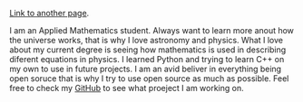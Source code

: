 [Link to another page](./blog.html).


I am an Applied Mathematics student. Always want to learn more anout how the universe works, that is why I love astronomy and physics. What I love about my current degree is seeing how mathematics is used in describing diferent equations in physics. I learned Python and trying to learn C++ on my own to use in future projects. I am an avid beliver in everything being open soruce that is why I try to use open source as much as possible. Feel free to check my [GitHub](https://github.com/ditmarhalla) to see what proeject I am working on.
